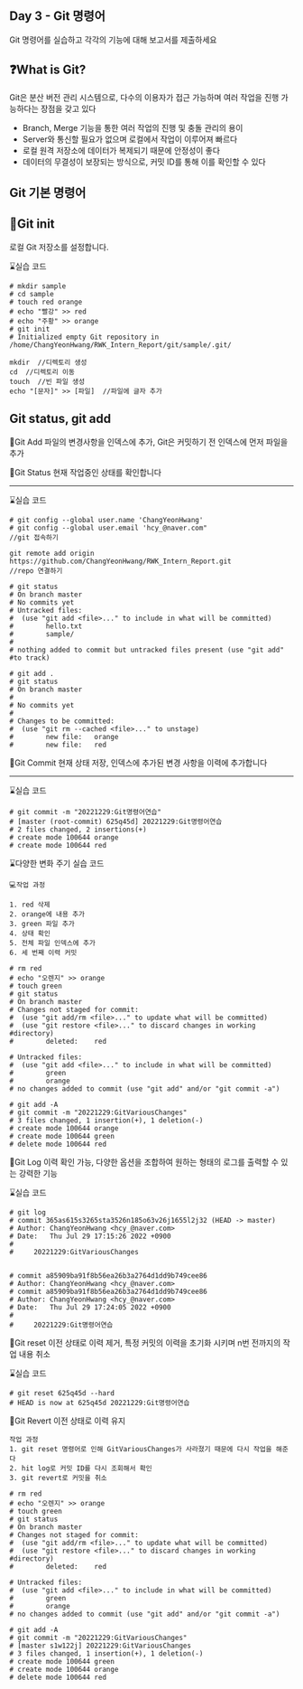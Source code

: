 Day 3 - Git 명령어
---
Git 명령어를 실습하고 각각의 기능에 대해 보고서를 제출하세요

❓What is Git?
---

Git은 분산 버전 관리 시스템으로, 다수의 이용자가 접근 가능하며 여러 작업을 진행 가능하다는 장점을 갖고 있다

+ Branch, Merge 기능을 통한 여러 작업의 진행 및 충돌 관리의 용이
+ Server와 통신할 필요가 없으며 로컬에서 작업이 이루어져 빠르다
+ 로컬 원격 저장소에 데이터가 복제되기 때문에 안정성이 좋다
+ 데이터의 무결성이 보장되는 방식으로, 커밋 ID를 통해 이를 확인할 수 있다

Git 기본 명령어
---

🔎Git init
---
로컬 Git 저장소를 설정합니다.

⌛실습 코드

```
# mkdir sample
# cd sample
# touch red orange
# echo "빨강" >> red
# echo "주황" >> orange
# git init
# Initialized empty Git repository in /home/ChangYeonHwang/RWK_Intern_Report/git/sample/.git/
```

```
mkdir  //디렉토리 생성
cd  //디렉토리 이동
touch  //빈 파일 생성
echo "[문자]" >> [파일]  //파일에 글자 추가
```

Git status, git add
---

🔎Git Add
파일의 변경사항을 인덱스에 추가, Git은 커밋하기 전 인덱스에 먼저 파일을 추가

🔎Git Status
현재 작업중인 상태를 확인합니다

---

⌛실습 코드

```
# git config --global user.name 'ChangYeonHwang'
# git config --global user.email 'hcy_@naver.com"
//git 접속하기

git remote add origin https://github.com/ChangYeonHwang/RWK_Intern_Report.git
//repo 연결하기

# git status
# On branch master
# No commits yet
# Untracked files:
#  (use "git add <file>..." to include in what will be committed)
#        hello.txt
#        sample/
#
# nothing added to commit but untracked files present (use "git add" #to track)

# git add .
# git status
# On branch master
#
# No commits yet
#
# Changes to be committed:
#  (use "git rm --cached <file>..." to unstage)
#        new file:   orange
#        new file:   red
```

🔎Git Commit
현재 상태 저장, 인덱스에 추가된 변경 사항을 이력에 추가합니다

---

⌛실습 코드

```
# git commit -m "20221229:Git명령어연습"
# [master (root-commit) 625q45d] 20221229:Git명령어연습
# 2 files changed, 2 insertions(+)
# create mode 100644 orange
# create mode 100644 red
```

⌛다양한 변화 주기 실습 코드

```
💻작업 과정

1. red 삭제
2. orange에 내용 추가
3. green 파일 추가
4. 상태 확인
5. 전체 파일 인덱스에 추가
6. 세 번째 이력 커밋

# rm red
# echo "오렌지" >> orange
# touch green
# git status
# On branch master
# Changes not staged for commit:
#  (use "git add/rm <file>..." to update what will be committed)
#  (use "git restore <file>..." to discard changes in working #directory)
#        deleted:    red

# Untracked files:
#  (use "git add <file>..." to include in what will be committed)
#        green
#        orange
# no changes added to commit (use "git add" and/or "git commit -a")

# git add -A
# git commit -m "20221229:GitVariousChanges"
# 3 files changed, 1 insertion(+), 1 deletion(-)
# create mode 100644 orange
# create mode 100644 green
# delete mode 100644 red
```

🔎Git Log
이력 확인 가능, 다양한 옵션을 조합하여 원하는 형태의 로그를 출력할 수 있는 강력한 기능 


⌛실습 코드

```
# git log
# commit 365as615s3265sta3526n185o63v26j1655l2j32 (HEAD -> master)
# Author: ChangYeonHwang <hcy_@naver.com>
# Date:   Thu Jul 29 17:15:26 2022 +0900
#
#     20221229:GitVariousChanges


# commit a85909ba91f8b56ea26b3a2764d1dd9b749cee86
# Author: ChangYeonHwang <hcy_@naver.com>
# commit a85909ba91f8b56ea26b3a2764d1dd9b749cee86
# Author: ChangYeonHwang <hcy_@naver.com>
# Date:   Thu Jul 29 17:24:05 2022 +0900
#
#     20221229:Git명령어연습
```

🔎Git reset
이전 상태로 이력 제거, 특정 커밋의 이력을 초기화 시키며 n번 전까지의 작업 내용 취소

⌛실습 코드

```
# git reset 625q45d --hard
# HEAD is now at 625q45d 20221229:Git명령어연습
```

🔎Git Revert
이전 상태로 이력 유지

```
작업 과정
1. git reset 명령어로 인해 GitVariousChanges가 사라졌기 때문에 다시 작업을 해준다
2. hit log로 커밋 ID를 다시 조회해서 확인
3. git revert로 커밋을 취소

# rm red
# echo "오렌지" >> orange
# touch green
# git status
# On branch master
# Changes not staged for commit:
#  (use "git add/rm <file>..." to update what will be committed)
#  (use "git restore <file>..." to discard changes in working #directory)
#        deleted:    red

# Untracked files:
#  (use "git add <file>..." to include in what will be committed)
#        green
#        orange
# no changes added to commit (use "git add" and/or "git commit -a")

# git add -A
# git commit -m "20221229:GitVariousChanges"
# [master s1w122j] 20221229:GitVariousChanges
# 3 files changed, 1 insertion(+), 1 deletion(-)
# create mode 100644 green
# create mode 100644 orange
# delete mode 100644 red
```
